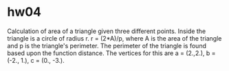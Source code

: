 # hw04
Calculation of area of a triangle given three different points. Inside the triangle is a circle of radius r. r = (2*A)/p, where A is the area of the triangle and p is the triangle's perimeter. The perimeter of the triangle is found based upon the function distance. The vertices for this are a = (2.,2.), b = (-2., 1.), c = (0., -3.).
